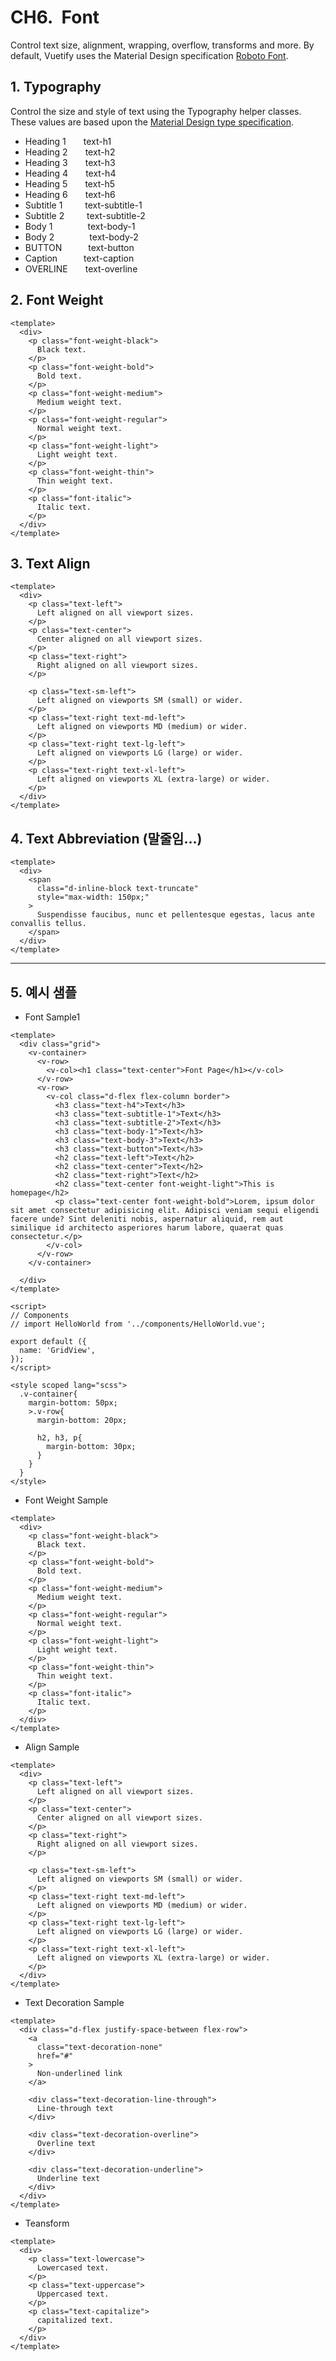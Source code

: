# CH6.  Font

  

Control text size, alignment, wrapping, overflow, transforms and more. By default, Vuetify uses the Material Design specification [Roboto Font](https://fonts.google.com/specimen/Roboto).

  

## 1. Typography

  

Control the size and style of text using the Typography helper classes. These values are based upon the [Material Design type specification](https://material.io/design/typography/the-type-system.html).

  

- Heading 1  text-h1
- Heading 2  text-h2
- Heading 3  text-h3
- Heading 4  text-h4
- Heading 5  text-h5
- Heading 6  text-h6
- Subtitle 1    text-subtitle-1
- Subtitle 2    text-subtitle-2
- Body 1    text-body-1
- Body 2    text-body-2
- BUTTON   text-button
- Caption   text-caption
- OVERLINE  text-overline

  

  

## 2. Font Weight

  

```
<template>
  <div>
    <p class="font-weight-black">
      Black text.
    </p>
    <p class="font-weight-bold">
      Bold text.
    </p>
    <p class="font-weight-medium">
      Medium weight text.
    </p>
    <p class="font-weight-regular">
      Normal weight text.
    </p>
    <p class="font-weight-light">
      Light weight text.
    </p>
    <p class="font-weight-thin">
      Thin weight text.
    </p>
    <p class="font-italic">
      Italic text.
    </p>
  </div>
</template>
```

  

  

## 3\. Text Align

  

```
<template>
  <div>
    <p class="text-left">
      Left aligned on all viewport sizes.
    </p>
    <p class="text-center">
      Center aligned on all viewport sizes.
    </p>
    <p class="text-right">
      Right aligned on all viewport sizes.
    </p>

    <p class="text-sm-left">
      Left aligned on viewports SM (small) or wider.
    </p>
    <p class="text-right text-md-left">
      Left aligned on viewports MD (medium) or wider.
    </p>
    <p class="text-right text-lg-left">
      Left aligned on viewports LG (large) or wider.
    </p>
    <p class="text-right text-xl-left">
      Left aligned on viewports XL (extra-large) or wider.
    </p>
  </div>
</template>
```

  

  

## 4\. Text Abbreviation (말줄임...)

```
<template>
  <div>
    <span
      class="d-inline-block text-truncate"
      style="max-width: 150px;"
    >
      Suspendisse faucibus, nunc et pellentesque egestas, lacus ante convallis tellus.
    </span>
  </div>
</template>
```

  

  

  

* * *

  

  

## 5\. 예시 샘플

  

- Font Sample1

```
<template>
  <div class="grid">
    <v-container>
      <v-row>
        <v-col><h1 class="text-center">Font Page</h1></v-col>
      </v-row>   
      <v-row>
        <v-col class="d-flex flex-column border">
          <h3 class="text-h4">Text</h3>
          <h3 class="text-subtitle-1">Text</h3>
          <h3 class="text-subtitle-2">Text</h3>
          <h3 class="text-body-1">Text</h3>
          <h3 class="text-body-3">Text</h3>
          <h3 class="text-button">Text</h3>
          <h2 class="text-left">Text</h2>
          <h2 class="text-center">Text</h2>
          <h2 class="text-right">Text</h2>
          <h2 class="text-center font-weight-light">This is homepage</h2>
          <p class="text-center font-weight-bold">Lorem, ipsum dolor sit amet consectetur adipisicing elit. Adipisci veniam sequi eligendi facere unde? Sint deleniti nobis, aspernatur aliquid, rem aut similique id architecto asperiores harum labore, quaerat quas consectetur.</p>
        </v-col>
      </v-row>
    </v-container>

  </div>
</template>

<script>
// Components
// import HelloWorld from '../components/HelloWorld.vue';

export default ({
  name: 'GridView',
});
</script>

<style scoped lang="scss">
  .v-container{
    margin-bottom: 50px;
    >.v-row{
      margin-bottom: 20px;

      h2, h3, p{
        margin-bottom: 30px;
      }
    }
  }
</style>
```

  

  

- Font Weight Sample

```
<template>
  <div>
    <p class="font-weight-black">
      Black text.
    </p>
    <p class="font-weight-bold">
      Bold text.
    </p>
    <p class="font-weight-medium">
      Medium weight text.
    </p>
    <p class="font-weight-regular">
      Normal weight text.
    </p>
    <p class="font-weight-light">
      Light weight text.
    </p>
    <p class="font-weight-thin">
      Thin weight text.
    </p>
    <p class="font-italic">
      Italic text.
    </p>
  </div>
</template>
```

  

  

- Align Sample

```
<template>
  <div>
    <p class="text-left">
      Left aligned on all viewport sizes.
    </p>
    <p class="text-center">
      Center aligned on all viewport sizes.
    </p>
    <p class="text-right">
      Right aligned on all viewport sizes.
    </p>

    <p class="text-sm-left">
      Left aligned on viewports SM (small) or wider.
    </p>
    <p class="text-right text-md-left">
      Left aligned on viewports MD (medium) or wider.
    </p>
    <p class="text-right text-lg-left">
      Left aligned on viewports LG (large) or wider.
    </p>
    <p class="text-right text-xl-left">
      Left aligned on viewports XL (extra-large) or wider.
    </p>
  </div>
</template>
```

  

  

- Text Decoration Sample

```
<template>
  <div class="d-flex justify-space-between flex-row">
    <a
      class="text-decoration-none"
      href="#"
    >
      Non-underlined link
    </a>

    <div class="text-decoration-line-through">
      Line-through text
    </div>

    <div class="text-decoration-overline">
      Overline text
    </div>

    <div class="text-decoration-underline">
      Underline text
    </div>
  </div>
</template>
```

  

  

- Teansform

```
<template>
  <div>
    <p class="text-lowercase">
      Lowercased text.
    </p>
    <p class="text-uppercase">
      Uppercased text.
    </p>
    <p class="text-capitalize">
      capitalized text.
    </p>
  </div>
</template>
```